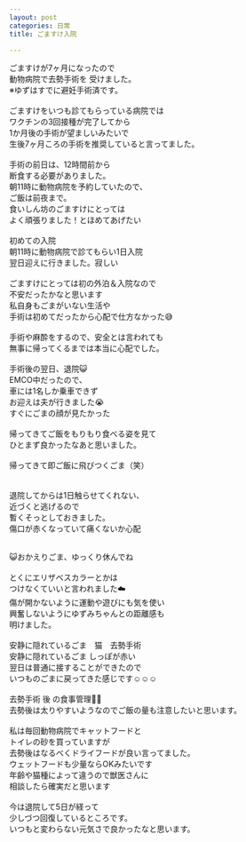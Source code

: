 ```yaml
---
layout: post
categories: 日常
title: ごますけ入院

---
```

ごますけが7ヶ月になったので<br>
動物病院で去勢手術を 受けました。<br>
※ゆずはすでに避妊手術済です。<br>
<br>
ごますけをいつも診てもらっている病院では<br>
ワクチンの3回接種が完了してから<br>
1か月後の手術が望ましいみたいで<br>
生後7ヶ月ころの手術を推奨していると言ってました。<br>
<br>
手術の前日は、12時間前から<br>
断食する必要がありました。<br>
朝11時に動物病院を予約していたので、<br>
ご飯は前夜まで。<br>
食いしん坊のごますけにとっては<br>
よく頑張りました！とほめてあげたい<br>
<br>
初めての入院<br>
朝11時に動物病院で診てもらい1日入院<br>
翌日迎えに行きました。寂しい<br>
<br>
ごますけにとっては初の外泊＆入院なので<br>
不安だったかなと思います<br>
私自身もごまがいない生活や<br>
手術は初めてだったから心配で仕方なかった😅<br>
<br>
手術や麻酔をするので、安全とは言われても<br>
無事に帰ってくるまでは本当に心配でした。<br>
<br>
手術後の翌日、退院😺<br>
EMCO中だったので、<br>
車には1名しか乗車できず<br>
お迎えは夫が行きました😭<br>
すぐにごまの顔が見たかった<br>
<br>
帰ってきてご飯をもりもり食べる姿を見て<br>
ひとまず良かったなあと思いました。<br>
<br>
帰ってきて即ご飯に飛びつくごま（笑）<br>
<br>
<br>
退院してからは1日触らせてくれない、<br>
近づくと逃げるので<br>
暫くそっとしておきました。<br>
傷口が赤くなっていて痛くないか心配<br>

<br>
😺おかえりごま、ゆっくり休んでね<br>
<br>
とくにエリザベスカラーとかは<br>
つけなくていいと言われました☁️<br>
傷が開かないように運動や遊びにも気を使い<br>
興奮しないようにゆずみちゃんとの距離感も<br>
明けました。<br>
<br>
安静に隠れているごま　猫　去勢手術<br>
安静に隠れているごま しっぽが赤い<br>
翌日は普通に接することができたので<br>
いつものごまに戻ってきた感じです☺️☺️☺️<br>
<br>
去勢手術 後 の食事管理🧑‍🔬<br>
去勢後は太りやすいようなのでご飯の量も注意したいと思います。<br>
<br>
私は毎回動物病院でキャットフードと<br>
トイレの砂を買っていますが<br>
去勢後はなるべくドライフードが良い言ってました。<br>
ウェットフードも少量ならOKみたいです<br>
年齢や猫種によって違うので獣医さんに<br>
相談したら確実だと思います<br>
<br>
今は退院して5日が経って<br>
少しづつ回復しているところです。<br>
いつもと変わらない元気さで良かったなと思います。<br>
<br>

<br>
<br>
<br>